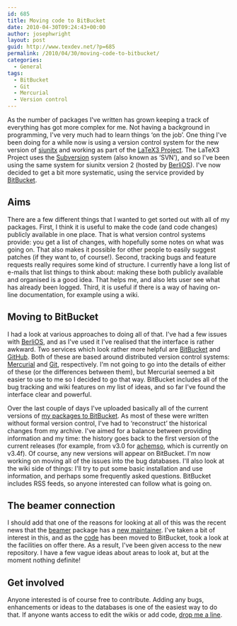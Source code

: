 ```yaml
---
id: 685
title: Moving code to BitBucket
date: 2010-04-30T09:24:43+00:00
author: josephwright
layout: post
guid: http://www.texdev.net/?p=685
permalink: /2010/04/30/moving-code-to-bitbucket/
categories:
  - General
tags:
  - BitBucket
  - Git
  - Mercurial
  - Version control
---
```

As the number of packages I've written has grown keeping a track of everything has got more complex for me. Not having a background in programming, I've very much had to learn things ‘on the job’. One thing I've been doing for a while now is using a version control system for the new version of <a title="A comprehensive (SI) units package" href="http://tug.ctan.org/pkg/siunitx">siunitx</a> and working as part of the <a title="The LaTeX3 Project" href="http://www.latex-project.org/latex3.html">LaTeX3 Project</a>. The LaTeX3 Project uses the <a title="Apache Subversion" href="http://subversion.apache.org/">Subversion</a> system (also known as ‘SVN’), and so I've been using the same system for siunitx version 2 (hosted by <a title="BerliOS" href="http://www.berlios.de/">BerliOS</a>). I've now decided to get a bit more systematic, using the service provided by <a title="BitBucket" href="http://bitbucket.org/">BitBucket</a>.
<h2>Aims</h2>
There are a few different things that I wanted to get sorted out with all of my packages. First, I think it is useful to make the code (and code changes) publicly available in one place. That is what version control systems provide: you get a list of changes, with hopefully some notes on what was going on.  That also makes it possible for other people to easily suggest patches (if they want to, of course!). Second, tracking bugs and feature requests really requires some kind of structure. I currently have a long list of e-mails that list things to think about: making these both publicly available and organised is a good idea. That helps me, and also lets user see what has already been logged. Third, it is useful if there is a way of having on-line documentation, for example using a wiki.
<h2>Moving to BitBucket</h2>
I had a look at various approaches to doing all of that. I've had a few issues with <a title="BerliOS" href="http://www.berlios.de/">BerliOS</a>, and as I've used it I've realised that the interface is rather awkward. Two services which look rather more helpful are <a title="BitBucket" href="http://bitbucket.org/">BitBucket</a> and <a title="GitHub" href="http://github.com/">GitHub</a>. Both of these are based around distributed version control systems: <a title="Mercurial" href="http://mercurial.selenic.com/">Mercurial</a> and <a title="Git - Fast Version Control System" href="http://git-scm.com/">Git</a>, respectively. I'm not going to go into the details of either of these (or the differences between them), but Mercurial seemed a bit easier to use to me so I decided to go that way. BitBucket includes all of the bug tracking and wiki features on my list of ideas, and so far I've found the interface clear and powerful.

Over the last couple of days I've uploaded basically all of the current versions of <a href="http://bitbucket.org/josephwright/">my packages to BitBucket</a>. As most of these were written without formal version control, I've had to ‘reconstruct’ the historical changes from my archive. I've aimed for a balance between providing information and my time: the history goes back to the first version of the current releases (for example, from v3.0 for <a title="Support for American Chemical Society journal submissions" href="http://tug.ctan.org/pkg/achemso">achemso</a>, which is currently on v3.4f). Of course, any new versions will appear on BitBucket. I'm now working on moving all of the issues into the bug databases. I'll also look at the wiki side of things: I'll try to put some basic installation and use information, and perhaps some frequently asked questions. BitBucket includes RSS feeds, so anyone interested can follow what is going on.
<h2>The beamer connection</h2>
I should add that one of the reasons for looking at all of this was the recent news that the <a title="A LaTeX class for producing presentations and slides" href="http://tug.ctan.org/pkg/beamer">beamer</a> package has a <a href="http://permalink.gmane.org/gmane.comp.tex.latex.beamer.general/2286">new maintainer</a>. I've taken a bit of interest in this, and as the <a href="http://bitbucket.org/rivanvx/beamer/wiki/Home">code</a> has been moved to BitBucket, took a look at the facilities on offer there. As a result, I've been given access to the new repository. I have a few vague ideas about areas to look at, but at the moment nothing definite!
<h2>Get involved</h2>
Anyone interested is of course free to contribute. Adding any bugs,  enhancements or ideas to the databases is one of the easiest way to do  that. If anyone wants access to edit the wikis or add code, <a href="mailto:joseph.wright@morningstar2.co.uk">drop me a line</a>.
